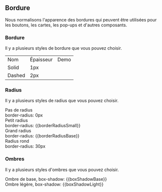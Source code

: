 <script>
  import bus from '../../bus';
  import { ACTION_USER_CONFIG_UPDATE } from '../../components/theme/constant.js';
  const varMap = {
    '$box-shadow-light': 'boxShadowLight',
    '$box-shadow-base': 'boxShadowBase',
    '$border-radius-base': 'borderRadiusBase',
    '$border-radius-small': 'borderRadiusSmall'
  };
  const original = {
    boxShadowLight: '0 2px 12px 0 rgba(0, 0, 0, 0.1)',
    boxShadowBase: '0 2px 4px rgba(0, 0, 0, .12), 0 0 6px rgba(0, 0, 0, .04)',
    borderRadiusBase: '4px',
    borderRadiusSmall: '2px'
  }
  export default {
    created() {
      bus.$on(ACTION_USER_CONFIG_UPDATE, this.setGlobal);
    },
    mounted() {
      this.setGlobal();
    },
    methods: {
      setGlobal() {
        if (window.userThemeConfig) {
          this.global = window.userThemeConfig.global;
        }
      }
    },
    data() {
      return {
        global: {},
        boxShadowLight: '',
        boxShadowBase: '',
        borderRadiusBase: '',
        borderRadiusSmall: ''
      }
    },
    watch: {
      global: {
        immediate: true,
        handler(value) {
          Object.keys(varMap).forEach((c) => {
            if (value[c]) {
              this[varMap[c]] = value[c]
            } else {
              this[varMap[c]] = original[varMap[c]]
            }
          });
        }
      }
    }
  }
</script>

## Bordure

Nous normalisons l'apparence des bordures qui peuvent être utilisées pour les boutons, les cartes, les pop-ups et d'autres composants.

### Bordure

Il y a plusieurs styles de bordure que vous pouvez choisir.

<table class="demo-border">
  <tbody>
    <tr>
      <td class="text">Nom</td>
      <td class="text">Épaisseur</td>
      <td class="line">Demo</td>
    </tr>
    <tr>
      <td class="text">Solid</td>
      <td class="text">1px</td>
      <td class="line">
        <div></div>
      </td>
    </tr>
    <tr>
      <td class="text">Dashed</td>
      <td class="text">2px</td>
      <td class="line">
        <div class="dashed"></div>
      </td>
    </tr>
  </tbody>
</table>

### Radius

Il y a plusieurs styles de radius que vous pouvez choisir.

<el-row :gutter="12" class="demo-radius">
  <el-col :span="6" :xs="{span: 12}">
    <div class="title">Pas de radius</div>
    <div class="value">border-radius: 0px</div>
    <div class="radius"></div>
  </el-col>
  <el-col :span="6" :xs="{span: 12}">
    <div class="title">Petit radius</div>
    <div class="value">border-radius: {{borderRadiusSmall}}</div>
    <div
      class="radius"
      :style="{ borderRadius: borderRadiusSmall }"
    ></div>
  </el-col>
  <el-col :span="6" :xs="{span: 12}">
    <div class="title">Grand radius</div>
    <div class="value">border-radius: {{borderRadiusBase}}</div>
    <div
      class="radius"
      :style="{ borderRadius: borderRadiusBase }"
    ></div>
  </el-col>
  <el-col :span="6" :xs="{span: 12}">
    <div class="title">Radius rond</div>
    <div class="value">border-radius: 30px</div>
    <div class="radius radius-30"></div>
  </el-col>
</el-row>

### Ombres

Il y a plusieurs styles d'ombres que vous pouvez choisir.

<div
class="demo-shadow"
:style="{ boxShadow: boxShadowBase }"
></div>
<span class="demo-shadow-text">Ombre de base, box-shadow: {{boxShadowBase}}</span>

<div
class="demo-shadow"
:style="{ boxShadow: boxShadowLight }"
></div>
<span class="demo-shadow-text">Ombre légère, box-shadow: {{boxShadowLight}}</span>
